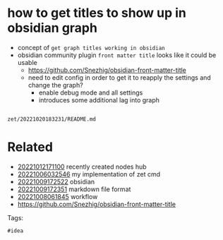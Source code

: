 # how to get titles to show up in obsidian graph

- concept of `get graph titles working in obsidian`
- obsidian community plugin `front matter title` looks like it could be usable
  - https://github.com/Snezhig/obsidian-front-matter-title
  - need to edit config in order to get it to reapply the settings and change the graph?
    - enable debug mode and all settings
    - introduces some additional lag into graph

```
```

` zet/20221020183231/README.md `

# Related

- [20221012171100](/zet/20221012171100/README.md) recently created nodes hub
- [20221006032546](/zet/20221006032546/README.md) my implementation of zet cmd
- [20221009172522](/zet/20221009172522/README.md) obsidian
- [20221009172351](/zet/20221009172351/README.md) markdown file format
- [20221008061845](/zet/20221008061845/README.md) workflow
- https://github.com/Snezhig/obsidian-front-matter-title

Tags:

    #idea
